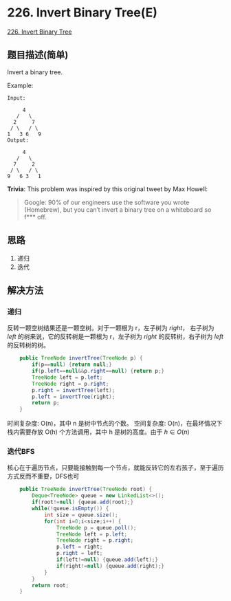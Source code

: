 # 226. Invert Binary Tree(E)
[226. Invert Binary Tree](https://leetcode-cn.com/problems/invert-binary-tree/)

## 题目描述(简单)

Invert a binary tree.

Example:
```
Input:

     4
   /   \
  2     7
 / \   / \
1   3 6   9
Output:

     4
   /   \
  7     2
 / \   / \
9   6 3   1
```
**Trivia**:
This problem was inspired by this original tweet by Max Howell:

> Google: 90% of our engineers use the software you wrote (Homebrew), but you can’t invert a binary tree on a whiteboard so f*** off.


## 思路

1. 递归
2. 迭代
## 解决方法

### 递归
反转一颗空树结果还是一颗空树。对于一颗根为 r，左子树为 ${right}$， 右子树为 ${left}$ 的树来说，它的反转树是一颗根为 r，左子树为 ${right}$ 的反转树，右子树为 ${left}$ 的反转树的树。

```java
    public TreeNode invertTree(TreeNode p) {
        if(p==null) {return null;}
        if(p.left==null&&p.right==null) {return p;}
        TreeNode left = p.left;
        TreeNode right = p.right;
        p.right = invertTree(left);
        p.left = invertTree(right);
        return p;
    }
```
时间复杂度: O(n)，其中 n 是树中节点的个数。
空间复杂度: O(n)，在最坏情况下栈内需要存放 O(h) 个方法调用，其中 h 是树的高度。由于 $h\in O(n)$

### 迭代BFS
核心在于遍历节点，只要能接触到每一个节点，就能反转它的左右孩子，至于遍历方式反而不重要，DFS也可

```java
    public TreeNode invertTree(TreeNode root) {
    	Deque<TreeNode> queue = new LinkedList<>();
    	if(root!=null) {queue.add(root);}
    	while(!queue.isEmpty()) {
    		int size = queue.size();
    		for(int i=0;i<size;i++) {
    			TreeNode p = queue.poll();
    			TreeNode left = p.left;
    			TreeNode right = p.right;
    			p.left = right;
    			p.right = left;
    			if(left!=null) {queue.add(left);}
    			if(right!=null) {queue.add(right);}
    		}
    	}
        return root;
    }
```



